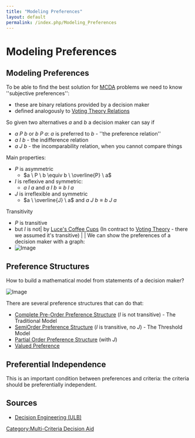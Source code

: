 ```yaml
---
title: "Modeling Preferences"
layout: default
permalink: /index.php/Modeling_Preferences
---
```


# Modeling Preferences

## Modeling Preferences
To be able to find the best solution for [MCDA](Multi-Criteria_Decision_Aid) problems we need to know ''subjective preferences'':
- these are binary relations provided by a decision maker 
- defined analogously to [Voting Theory Relations](Voting_Theory_Relations)


So given two alternatives $a$ and $b$ a decision maker can say if
- $a \ P \ b$ or $b \ P \ a$: $a$ is preferred to $b$ - ''the preference relation''
- $a \ I \ b$ - the indifference relation
- $a \ J \ b$ - the incomparability relation, when you cannot compare things


Main properties:
- $P$ is asymmetric
  - $a \ P \ b \equiv b \ \overline{P} \ a$
- $I$ is reflexive and symmetric:
  - $a \ I \ a$ and $a \ I \ b \equiv b \ I \ a$
- $J$ is irreflexible and symmetric
  - $a \ \overline{J} \ a$ and $a \ J \ b \equiv b \ J \ a$ 


Transitivity
- $P$ is transitive
- but $I$ is not|   by [Luce's Coffee Cups](Luce's_Coffee_Cups) (In contract to [Voting Theory](Voting_Theory) - there we assumed it's transitive) | |
We can show the preferences of a decision maker with a graph:
- <img src="https://raw.github.com/alexeygrigorev/wiki-figures/master/ulb/de/mcda/preference-modelling.png" alt="Image">

 
## Preference Structures
How to build a mathematical model from statements of a decision maker? 

<img src="https://raw.github.com/alexeygrigorev/wiki-figures/master/ulb/de/mcda/mcda-dm.png" alt="Image">

There are several preference structures that can do that:
- [Complete Pre-Order Preference Structure](Complete_Pre-Order_Preference_Structure) ($I$ is not transitive) - The Traditional Model
- [SemiOrder Preference Structure](SemiOrder_Preference_Structure) ($I$ is transitive, no $J$) - The Threshold Model
- [Partial Order Preference Structure](Partial_Order_Preference_Structure) (with $J$)
- [Valued Preference](Valued_Preference)


## Preferential Independence
<!-- Main: Preferential Independence -->
This is an important condition between preferences and criteria: the criteria should be preferentially independent.


## Sources
- [Decision Engineering (ULB)](Decision_Engineering_(ULB))

[Category:Multi-Criteria Decision Aid](Category_Multi-Criteria_Decision_Aid)